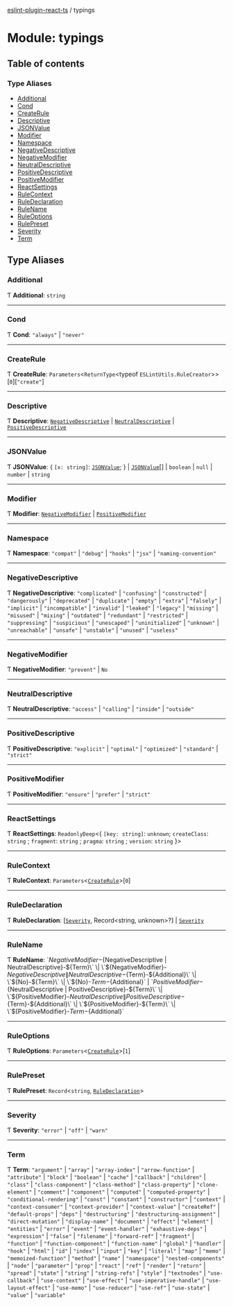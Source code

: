 [eslint-plugin-react-ts](../README.md) / typings

# Module: typings

## Table of contents

### Type Aliases

- [Additional](typings.md#additional)
- [Cond](typings.md#cond)
- [CreateRule](typings.md#createrule)
- [Descriptive](typings.md#descriptive)
- [JSONValue](typings.md#jsonvalue)
- [Modifier](typings.md#modifier)
- [Namespace](typings.md#namespace)
- [NegativeDescriptive](typings.md#negativedescriptive)
- [NegativeModifier](typings.md#negativemodifier)
- [NeutralDescriptive](typings.md#neutraldescriptive)
- [PositiveDescriptive](typings.md#positivedescriptive)
- [PositiveModifier](typings.md#positivemodifier)
- [ReactSettings](typings.md#reactsettings)
- [RuleContext](typings.md#rulecontext)
- [RuleDeclaration](typings.md#ruledeclaration)
- [RuleName](typings.md#rulename)
- [RuleOptions](typings.md#ruleoptions)
- [RulePreset](typings.md#rulepreset)
- [Severity](typings.md#severity)
- [Term](typings.md#term)

## Type Aliases

### Additional

Ƭ **Additional**: `string`

___

### Cond

Ƭ **Cond**: ``"always"`` \| ``"never"``

___

### CreateRule

Ƭ **CreateRule**: `Parameters`<`ReturnType`<typeof `ESLintUtils.RuleCreator`\>\>[``0``][``"create"``]

___

### Descriptive

Ƭ **Descriptive**: [`NegativeDescriptive`](typings.md#negativedescriptive) \| [`NeutralDescriptive`](typings.md#neutraldescriptive) \| [`PositiveDescriptive`](typings.md#positivedescriptive)

___

### JSONValue

Ƭ **JSONValue**: { `[x: string]`: [`JSONValue`](typings.md#jsonvalue);  } \| [`JSONValue`](typings.md#jsonvalue)[] \| `boolean` \| ``null`` \| `number` \| `string`

___

### Modifier

Ƭ **Modifier**: [`NegativeModifier`](typings.md#negativemodifier) \| [`PositiveModifier`](typings.md#positivemodifier)

___

### Namespace

Ƭ **Namespace**: ``"compat"`` \| ``"debug"`` \| ``"hooks"`` \| ``"jsx"`` \| ``"naming-convention"``

___

### NegativeDescriptive

Ƭ **NegativeDescriptive**: ``"complicated"`` \| ``"confusing"`` \| ``"constructed"`` \| ``"dangerously"`` \| ``"deprecated"`` \| ``"duplicate"`` \| ``"empty"`` \| ``"extra"`` \| ``"falsely"`` \| ``"implicit"`` \| ``"incompatible"`` \| ``"invalid"`` \| ``"leaked"`` \| ``"legacy"`` \| ``"missing"`` \| ``"misused"`` \| ``"mixing"`` \| ``"outdated"`` \| ``"redundant"`` \| ``"restricted"`` \| ``"suppressing"`` \| ``"suspicious"`` \| ``"unescaped"`` \| ``"uninitialized"`` \| ``"unknown"`` \| ``"unreachable"`` \| ``"unsafe"`` \| ``"unstable"`` \| ``"unused"`` \| ``"useless"``

___

### NegativeModifier

Ƭ **NegativeModifier**: ``"prevent"`` \| `No`

___

### NeutralDescriptive

Ƭ **NeutralDescriptive**: ``"access"`` \| ``"calling"`` \| ``"inside"`` \| ``"outside"``

___

### PositiveDescriptive

Ƭ **PositiveDescriptive**: ``"explicit"`` \| ``"optimal"`` \| ``"optimized"`` \| ``"standard"`` \| ``"strict"``

___

### PositiveModifier

Ƭ **PositiveModifier**: ``"ensure"`` \| ``"prefer"`` \| ``"strict"``

___

### ReactSettings

Ƭ **ReactSettings**: `ReadonlyDeep`<{ `[key: string]`: `unknown`; `createClass`: `string` ; `fragment`: `string` ; `pragma`: `string` ; `version`: `string`  }\>

___

### RuleContext

Ƭ **RuleContext**: `Parameters`<[`CreateRule`](typings.md#createrule)\>[``0``]

___

### RuleDeclaration

Ƭ **RuleDeclaration**: [[`Severity`](typings.md#severity), Record<string, unknown\>?] \| [`Severity`](typings.md#severity)

___

### RuleName

Ƭ **RuleName**: \`${NegativeModifier}-${NegativeDescriptive \| NeutralDescriptive}-${Term}\` \| \`${NegativeModifier}-${NegativeDescriptive \| NeutralDescriptive}-${Term}-${Additional}\` \| \`${No}-${Term}\` \| \`${No}-${Term}-${Additional}\` \| \`${PositiveModifier}-${NeutralDescriptive \| PositiveDescriptive}-${Term}\` \| \`${PositiveModifier}-${NeutralDescriptive \| PositiveDescriptive}-${Term}-${Additional}\` \| \`${PositiveModifier}-${Term}\` \| \`${PositiveModifier}-${Term}-${Additional}\`

___

### RuleOptions

Ƭ **RuleOptions**: `Parameters`<[`CreateRule`](typings.md#createrule)\>[``1``]

___

### RulePreset

Ƭ **RulePreset**: `Record`<`string`, [`RuleDeclaration`](typings.md#ruledeclaration)\>

___

### Severity

Ƭ **Severity**: ``"error"`` \| ``"off"`` \| ``"warn"``

___

### Term

Ƭ **Term**: ``"argument"`` \| ``"array"`` \| ``"array-index"`` \| ``"arrow-function"`` \| ``"attribute"`` \| ``"block"`` \| ``"boolean"`` \| ``"cache"`` \| ``"callback"`` \| ``"children"`` \| ``"class"`` \| ``"class-component"`` \| ``"class-method"`` \| ``"class-property"`` \| ``"clone-element"`` \| ``"comment"`` \| ``"component"`` \| ``"computed"`` \| ``"computed-property"`` \| ``"conditional-rendering"`` \| ``"const"`` \| ``"constant"`` \| ``"constructor"`` \| ``"context"`` \| ``"context-consumer"`` \| ``"context-provider"`` \| ``"context-value"`` \| ``"createRef"`` \| ``"default-props"`` \| ``"deps"`` \| ``"destructuring"`` \| ``"destructuring-assignment"`` \| ``"direct-mutation"`` \| ``"display-name"`` \| ``"document"`` \| ``"effect"`` \| ``"element"`` \| ``"entities"`` \| ``"error"`` \| ``"event"`` \| ``"event-handler"`` \| ``"exhaustive-deps"`` \| ``"expression"`` \| ``"false"`` \| ``"filename"`` \| ``"forward-ref"`` \| ``"fragment"`` \| ``"function"`` \| ``"function-component"`` \| ``"function-name"`` \| ``"global"`` \| ``"handler"`` \| ``"hook"`` \| ``"html"`` \| ``"id"`` \| ``"index"`` \| ``"input"`` \| ``"key"`` \| ``"literal"`` \| ``"map"`` \| ``"memo"`` \| ``"memoized-function"`` \| ``"method"`` \| ``"name"`` \| ``"namespace"`` \| ``"nested-components"`` \| ``"node"`` \| ``"parameter"`` \| ``"prop"`` \| ``"react"`` \| ``"ref"`` \| ``"render"`` \| ``"return"`` \| ``"spread"`` \| ``"state"`` \| ``"string"`` \| ``"string-refs"`` \| ``"style"`` \| ``"textnodes"`` \| ``"use-callback"`` \| ``"use-context"`` \| ``"use-effect"`` \| ``"use-imperative-handle"`` \| ``"use-layout-effect"`` \| ``"use-memo"`` \| ``"use-reducer"`` \| ``"use-ref"`` \| ``"use-state"`` \| ``"value"`` \| ``"variable"``
